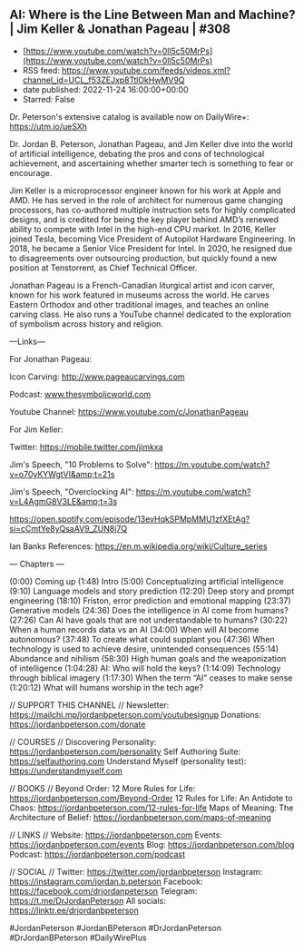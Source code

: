 ## AI: Where is the Line Between Man and Machine? | Jim Keller & Jonathan Pageau | #308
 - [https://www.youtube.com/watch?v=0ll5c50MrPs](https://www.youtube.com/watch?v=0ll5c50MrPs)
 - RSS feed: https://www.youtube.com/feeds/videos.xml?channel_id=UCL_f53ZEJxp8TtlOkHwMV9Q
 - date published: 2022-11-24 16:00:00+00:00
 - Starred: False

Dr. Peterson's extensive catalog is available now on DailyWire+: https://utm.io/ueSXh

Dr. Jordan B. Peterson, Jonathan Pageau, and Jim Keller dive into the world of artificial intelligence, debating the pros and cons of technological achievement, and ascertaining whether smarter tech is something to fear or encourage.

Jim Keller is a microprocessor engineer known for his work at Apple and AMD. He has served in the role of architect for numerous game changing processors, has co-authored multiple instruction sets for highly complicated designs, and is credited for being the key player behind AMD’s renewed ability to compete with Intel in the high-end CPU market. In 2016, Keller joined Tesla, becoming Vice President of Autopilot Hardware Engineering. In 2018, he became a Senior Vice President for Intel. In 2020, he resigned due to disagreements over outsourcing production, but quickly found a new position at Tenstorrent, as Chief Technical Officer.

Jonathan Pageau is a French-Canadian liturgical artist and icon carver, known for his work featured in museums across the world. He carves Eastern Orthodox and other traditional images, and teaches an online carving class. He also runs a YouTube channel dedicated to the exploration of symbolism across history and religion.


—Links— 

For Jonathan Pageau:

Icon Carving: http://www.pageaucarvings.com 

Podcast: www.thesymbolicworld.com 

Youtube Channel: https://www.youtube.com/c/JonathanPageau 


For Jim Keller:

Twitter: https://mobile.twitter.com/jimkxa

Jim's Speech, "10 Problems to Solve": https://m.youtube.com/watch?v=o70yKYWgtVI&amp;t=21s

Jim's Speech, "Overclocking AI": https://m.youtube.com/watch?v=L4AgmG8V3LE&amp;t=3s

https://open.spotify.com/episode/13evHqkSPMpMMU1zfXEtAg?si=cCmtYe8yQsaAV9_ZUN8j7Q

Ian Banks References: https://en.m.wikipedia.org/wiki/Culture_series


— Chapters —

(0:00) Coming up
(1:48) Intro
(5:00) Conceptualizing artificial intelligence
(9:10) Language models and story prediction
(12:20) Deep story and prompt engineering
(18:10) Friston, error prediction and emotional mapping
(23:37) Generative models
(24:36) Does the intelligence in AI come from humans?
(27:26) Can AI have goals that are not understandable to humans?
(30:22) When a human records data vs an AI
(34:00) When will AI become autonomous?
(37:48) To create what could supplant you
(47:36) When technology is used to achieve desire, unintended consequences
(55:14) Abundance and nihilism
(58:30) High human goals and the weaponization of intelligence
(1:04:28) AI: Who will hold the keys?
(1:14:09) Technology through biblical imagery
(1:17:30) When the term “AI” ceases to make sense
(1:20:12) What will humans worship in the tech age?

// SUPPORT THIS CHANNEL //
Newsletter: https://mailchi.mp/jordanbpeterson.com/youtubesignup
Donations: https://jordanbpeterson.com/donate

// COURSES //
Discovering Personality: https://jordanbpeterson.com/personality
Self Authoring Suite: https://selfauthoring.com
Understand Myself (personality test): https://understandmyself.com

// BOOKS //
Beyond Order: 12 More Rules for Life: https://jordanbpeterson.com/Beyond-Order
12 Rules for Life: An Antidote to Chaos: https://jordanbpeterson.com/12-rules-for-life
Maps of Meaning: The Architecture of Belief: https://jordanbpeterson.com/maps-of-meaning

// LINKS //
Website: https://jordanbpeterson.com
Events: https://jordanbpeterson.com/events
Blog: https://jordanbpeterson.com/blog
Podcast: https://jordanbpeterson.com/podcast

// SOCIAL //
Twitter: https://twitter.com/jordanbpeterson
Instagram: https://instagram.com/jordan.b.peterson
Facebook: https://facebook.com/drjordanpeterson
Telegram: https://t.me/DrJordanPeterson
All socials: https://linktr.ee/drjordanbpeterson

#JordanPeterson #JordanBPeterson #DrJordanPeterson #DrJordanBPeterson #DailyWirePlus
